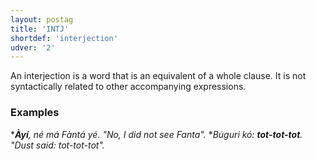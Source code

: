 ```yaml
---
layout: postag
title: 'INTJ'
shortdef: 'interjection'
udver: '2'
---
```



An interjection is a word that is an equivalent of a whole clause.
It is not syntactically related to other accompanying expressions.

### Examples 

*_<b>Àyí</b>, né má Fàntá yé. "No, I did not see Fanta"._
*_Búguri kó: <b>tot-tot-tot</b>. "Dust said: tot-tot-tot"._

<!-- Interlanguage links updated Út 9. května 2023, 20:03:25 CEST -->
